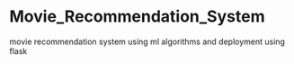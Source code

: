 # Movie_Recommendation_System
movie recommendation system using ml algorithms and deployment using flask
